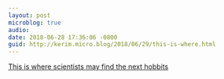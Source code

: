 ```yaml
---
layout: post
microblog: true
audio: 
date: 2018-06-28 17:36:06 -0800
guid: http://kerim.micro.blog/2018/06/29/this-is-where.html
---
```

[This is where scientists may find the next hobbits](https://medium.com/@johnhawks/this-is-where-scientists-may-find-the-next-hobbits-c41318c61f64)
